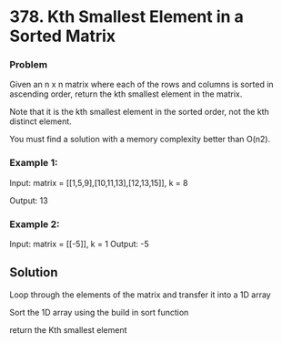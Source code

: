 # 378. Kth Smallest Element in a Sorted Matrix

### Problem

Given an n x n matrix where each of the rows and columns is sorted in ascending order, return the kth smallest element in the matrix.

Note that it is the kth smallest element in the sorted order, not the kth distinct element.

You must find a solution with a memory complexity better than O(n2).

### Example 1:

Input: matrix = [[1,5,9],[10,11,13],[12,13,15]], k = 8

Output: 13

### Example 2:

Input: matrix = [[-5]], k = 1
Output: -5

## Solution

Loop through the elements of the matrix and transfer it into a 1D array

Sort the 1D array using the build in sort function

return the Kth smallest element
